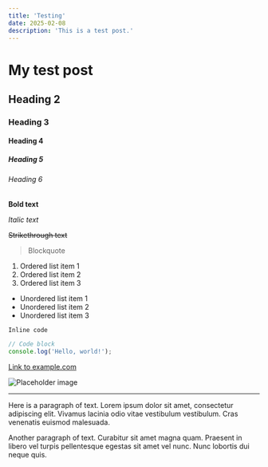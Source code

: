 ```yaml
---
title: 'Testing'
date: 2025-02-08
description: 'This is a test post.'
---
```


# My test post

## Heading 2

### Heading 3

#### Heading 4

##### Heading 5

###### Heading 6

**Bold text**

_Italic text_

~~Strikethrough text~~

> Blockquote

1. Ordered list item 1
2. Ordered list item 2
3. Ordered list item 3

- Unordered list item 1
- Unordered list item 2
- Unordered list item 3

`Inline code`

```javascript
// Code block
console.log('Hello, world!');
```

[Link to example.com](https://example.com)

![Placeholder image](https://via.placeholder.com/150)

---

Here is a paragraph of text. Lorem ipsum dolor sit amet, consectetur adipiscing elit. Vivamus lacinia odio vitae vestibulum vestibulum. Cras venenatis euismod malesuada.

Another paragraph of text. Curabitur sit amet magna quam. Praesent in libero vel turpis pellentesque egestas sit amet vel nunc. Nunc lobortis dui neque quis.
